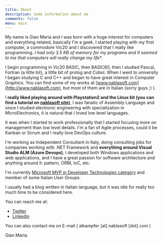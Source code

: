 ```yaml
---
title: About
description: Some information about me
comments: false
menu: main
---
```


My name is Gian Maria and I was born with a huge interest for computers and everything related, basically I'm a geek. I started playing with my first computer, a commodore Vic20 and I discovered that I really like  programming. *I had only 3.5 KB of memory for my programs and It seemed to me that computers will really change my life**.

I begin programming in Vic20 BASIC, then BASIC80, then I studied Pascal, Fortran (a little bit), a little bit of prolog and Cobol. When I went to university I began studying C and C++ and began to have great interest in Computer Graphics. You can find some of my works at [www.nablasoft.com](http://www.nablasoft.com), but most of them are in Italian (sorry guys ;) ). 

I **really liked playing around with Playstation2 and the Linux kit (you can find a tutorial on [nablasoft site](http://www.nablasoft.com))**, I was fanatic of Assembly Language and since I studied electronic engineering with specialization in MicroElectronics, it is natural that I loved low level languages.

It was when I started to work professionally that I started focusing more on management than low level details. I'm a fan of Agile processes, could it be Kanban or Scrum and I really love DevOps culture.

I'm working as Independent Consultant in Italy, doing consulting jobs for companies working with .NET Framework and **everything around Visual Studio ALM (Azure Devops)**, I developed both Windows applications and web applications, and I have a great passion for software architecture and anything around it: pattern, ORM, IoC, etc.

I'm currently [Microsoft MVP in Developer Technologies category](https://www.mvp.microsoft.com/it-it/PublicProfile/4025635) and member of some Italian User Groups.

I usually had a blog written in Italian language, but it was idle for really too much time to be considered here.

You can reach me at:

- [Twitter](https://twitter.com/#%21/alkampfer)
- [Linkedin](https://www.linkedin.com/in/gianmariaricci/)

You can also contact me on E-mail ( alkampfer [at] nablasoft [dot] com )

Gian Maria.
